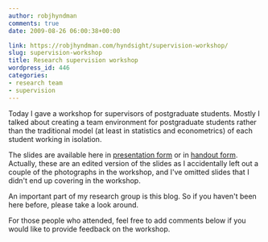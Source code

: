 ```yaml
---
author: robjhyndman
comments: true
date: 2009-08-26 06:00:38+00:00

link: https://robjhyndman.com/hyndsight/supervision-workshop/
slug: supervision-workshop
title: Research supervision workshop
wordpress_id: 446
categories:
- research team
- supervision
---
```


Today I gave a workshop for supervisors of postgraduate students. Mostly I talked about creating a team environment for postgraduate students rather than the traditional model (at least in statistics and econometrics) of each student working in isolation.

The slides are available here in [presentation form](https://robjhyndman.com/talks/HDR_teams.pdf) or in [handout form](https://robjhyndman.com/talks/HDRworkshop.pdf). Actually, these are an edited version of the slides as I accidentally left out a couple of the photographs in the workshop, and I've omitted slides that I didn't end up covering in the workshop.

An important part of my research group is this blog. So if you haven't been here before, please take a look around.

For those people who attended, feel free to add comments below if you would like to provide feedback on the workshop.
